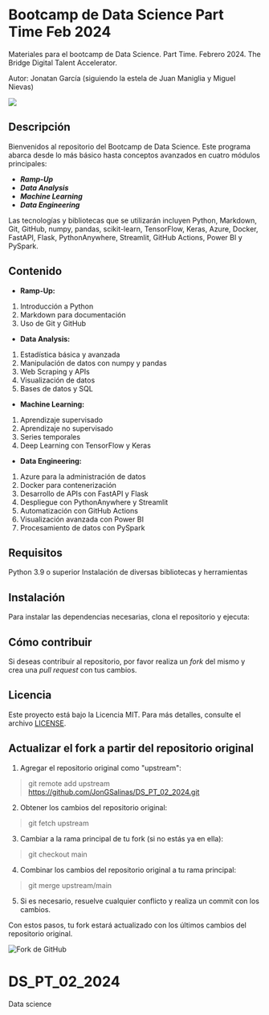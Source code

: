 # Bootcamp de Data Science Part Time Feb 2024 

Materiales para el bootcamp de Data Science. Part Time. Febrero 2024. The Bridge Digital Talent Accelerator.

Autor: Jonatan García (siguiendo la estela de Juan Maniglia y Miguel Nievas)

![](DataScience.png)

## Descripción
Bienvenidos al repositorio del Bootcamp de Data Science. Este programa abarca desde lo más básico hasta conceptos avanzados en cuatro módulos principales:

- ***Ramp-Up***
- ***Data Analysis***
- ***Machine Learning***
- ***Data Engineering***

Las tecnologías y bibliotecas que se utilizarán incluyen Python, Markdown, Git, GitHub, numpy, pandas, scikit-learn, TensorFlow, Keras, Azure, Docker, FastAPI, Flask, PythonAnywhere, Streamlit, GitHub Actions, Power BI y PySpark.

## Contenido

- **Ramp-Up:**
1. Introducción a Python
2. Markdown para documentación
3. Uso de Git y GitHub

- **Data Analysis:**
1. Estadística básica y avanzada
2. Manipulación de datos con numpy y pandas
3. Web Scraping y APIs
4. Visualización de datos
5. Bases de datos y SQL

- **Machine Learning:**
1. Aprendizaje supervisado
2. Aprendizaje no supervisado
3. Series temporales
4. Deep Learning con TensorFlow y Keras

- **Data Engineering:**
1. Azure para la administración de datos
2. Docker para contenerización
3. Desarrollo de APIs con FastAPI y Flask
4. Despliegue con PythonAnywhere y Streamlit
5. Automatización con GitHub Actions
6. Visualización avanzada con Power BI
7. Procesamiento de datos con PySpark

## Requisitos

Python 3.9 o superior
Instalación de diversas bibliotecas y herramientas

## Instalación

Para instalar las dependencias necesarias, clona el repositorio y ejecuta:


## Cómo contribuir

Si deseas contribuir al repositorio, por favor realiza un _fork_ del mismo y crea una _pull request_ con tus cambios.

## Licencia

Este proyecto está bajo la Licencia MIT. Para más detalles, consulte el archivo [LICENSE](LICENSE).


## Actualizar el fork a partir del repositorio original

1. Agregar el repositorio original como "upstream":

> git remote add upstream https://github.com/JonGSalinas/DS_PT_02_2024.git


2. Obtener los cambios del repositorio original:

> git fetch upstream


3. Cambiar a la rama principal de tu fork (si no estás ya en ella):

> git checkout main


4. Combinar los cambios del repositorio original a tu rama principal:

> git merge upstream/main


5. Si es necesario, resuelve cualquier conflicto y realiza un commit con los cambios.

Con estos pasos, tu fork estará actualizado con los últimos cambios del repositorio original.

![Fork de GitHub](https://miro.medium.com/v2/resize:fit:1400/1*qOtT_fhdwzty5T_AylY8YQ.png)

# DS_PT_02_2024
Data science
